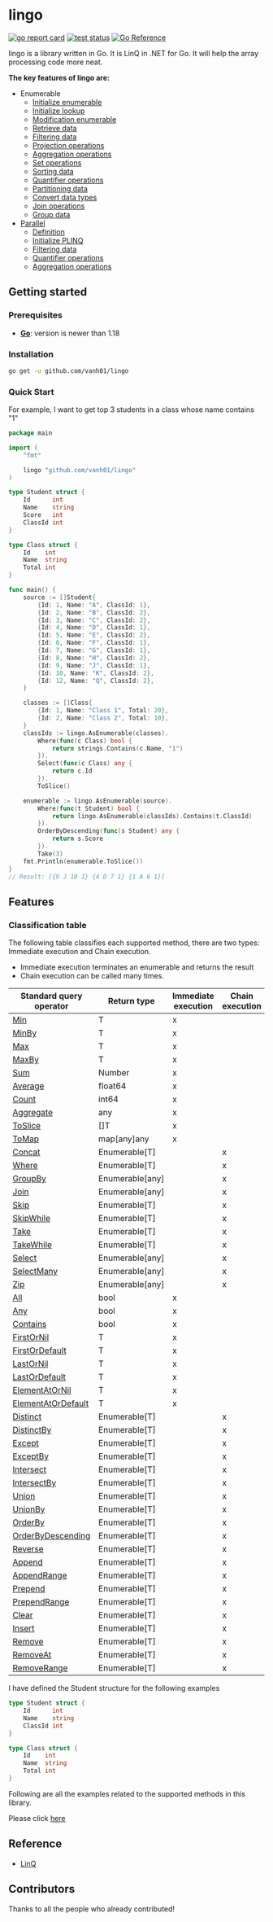 # lingo

[![go report card](https://goreportcard.com/badge/github.com/vanh01/lingo "go report card")](https://goreportcard.com/report/github.com/vanh01/lingo)
[![test status](https://github.com/vanh01/lingo/actions/workflows/test.yml/badge.svg "test status")](https://github.com/vanh01/lingo/actions)
[![Go Reference](https://pkg.go.dev/badge/github.com/vanh01/lingo.svg)](https://pkg.go.dev/github.com/vanh01/lingo)

lingo is a library written in Go. It is LinQ in .NET for Go. It will help the array processing code more neat.

**The key features of lingo are:**
- Enumerable
	- [Initialize enumerable](./docs/enumerable.md#initialize-enumerable)
	- [Initialize lookup](./docs/lookup.md#initialize-lookup)
	- [Modification enumerable](./docs/modification.md#modification-enumerable)
	- [Retrieve data](./docs/retrieve.md#retrieve-data)
	- [Filtering data](./docs/filter.md#filtering-data)
	- [Projection operations](./docs/projection.md#projection-operations)
	- [Aggregation operations](./docs/aggregation.md#aggregation-operations)
	- [Set operations](./docs/set.md#set-operations)
	- [Sorting data](./docs/sort.md#sorting-data)
	- [Quantifier operations](./docs/quantifier.md#quantifier-operations)
	- [Partitioning data](./docs/partition.md#partitioning-data)
	- [Convert data types](./docs/converter.md#converting-data-types)
	- [Join operations](./docs/join.md#join-operations)
	- [Group data](./docs/group.md#grouping-data)
- [Parallel](./docs/parallel.md)
	- [Definition](./docs/parallel.md#definition)
	- [Initialize PLINQ](./docs/parallel.md#initialize-plinq)
	- [Filtering data](./docs/parallel.md#filtering-data)
	- [Quantifier operations](./docs/parallel.md#quantifier-operations)
	- [Aggregation operations](./docs/parallel.md#aggregation-operations)

## Getting started

### Prerequisites

- **[Go](https://go.dev/)**: version is newer than 1.18

### Installation

```sh
go get -u github.com/vanh01/lingo
```

### Quick Start

For example, I want to get top 3 students in a class whose name contains "1"
```go
package main

import (
	"fmt"

	lingo "github.com/vanh01/lingo"
)

type Student struct {
	Id      int
	Name    string
	Score	int
	ClassId int
}

type Class struct {
	Id    int
	Name  string
	Total int
}

func main() {
	source := []Student{
		{Id: 1, Name: "A", ClassId: 1},
		{Id: 2, Name: "B", ClassId: 2},
		{Id: 3, Name: "C", ClassId: 2},
		{Id: 4, Name: "D", ClassId: 1},
		{Id: 5, Name: "E", ClassId: 2},
		{Id: 6, Name: "F", ClassId: 1},
		{Id: 7, Name: "G", ClassId: 1},
		{Id: 8, Name: "H", ClassId: 2},
		{Id: 9, Name: "J", ClassId: 1},
		{Id: 10, Name: "K", ClassId: 2},
		{Id: 12, Name: "Q", ClassId: 2},
	}

	classes := []Class{
		{Id: 1, Name: "Class 1", Total: 20},
		{Id: 2, Name: "Class 2", Total: 10},
	}
	classIds := lingo.AsEnumerable(classes).
		Where(func(c Class) bool {
			return strings.Contains(c.Name, "1")
		}).
		Select(func(c Class) any {
			return c.Id
		}).
		ToSlice()

	enumerable := lingo.AsEnumerable(source).
		Where(func(t Student) bool {
			return lingo.AsEnumerable(classIds).Contains(t.ClassId)
		}).
		OrderByDescending(func(s Student) any {
			return s.Score
		}).
		Take(3)
	fmt.Println(enumerable.ToSlice())
}
// Result: [{9 J 10 1} {4 D 7 1} {1 A 6 1}]
```

## Features

### Classification table
The following table classifies each supported method, there are two types: Immediate execution and Chain execution.

- Immediate execution terminates an enumerable and returns the result
- Chain execution can be called many times.

| Standard query operator | Return type | Immediate execution | Chain execution |
|-|-|-|-|
|[Min](./docs/aggregation.md#min)|T|x||
|[MinBy](./docs/aggregation.md#minby)|T|x||
|[Max](./docs/aggregation.md#max)|T|x||
|[MaxBy](./docs/aggregation.md#maxby)|T|x||
|[Sum](./docs/aggregation.md#sum)|Number|x||
|[Average](./docs/aggregation.md#average)|float64|x||
|[Count](./docs/aggregation.md#count)|int64|x||
|[Aggregate](./docs/aggregation.md#aggregate)|any|x||
|[ToSlice](./docs/converter.md#toslice)|[]T|x||
|[ToMap](./docs/converter.md#tomap)|map[any]any|x||
|[Concat](./docs/enumerable.md#concat)|Enumerable[T]||x|
|[Where](./docs/filter.md#filtering-data)|Enumerable[T]||x|
|[GroupBy](./docs/group.md#grouping-data)|Enumerable[any]||x|
|[Join](./docs/join.md#join-operations)|Enumerable[any]||x|
|[Skip](./docs/partition.md#skip)|Enumerable[T]||x|
|[SkipWhile](./docs/partition.md#skipwhile)|Enumerable[T]||x|
|[Take](./docs/partition.md#take)|Enumerable[T]||x|
|[TakeWhile](./docs/partition.md#takewhile)|Enumerable[T]||x|
|[Select](./docs/projection.md#select)|Enumerable[any]||x|
|[SelectMany](./docs/projection.md#selectmany)|Enumerable[any]||x|
|[Zip](./docs/projection.md#zip)|Enumerable[any]||x|
|[All](./docs/quantifier.md#all)|bool|x||
|[Any](./docs/quantifier.md#any)|bool|x||
|[Contains](./docs/quantifier.md#contains)|bool|x||
|[FirstOrNil](./docs/retrieve.md#firstornil)|T|x||
|[FirstOrDefault](./docs/retrieve.md#firstordefault)|T|x||
|[LastOrNil](./docs/retrieve.md#lastornil)|T|x||
|[LastOrDefault](./docs/retrieve.md#lastordefault)|T|x||
|[ElementAtOrNil](./docs/retrieve.md#elementatornil)|T|x||
|[ElementAtOrDefault](./docs/retrieve.md#elementatordefault)|T|x||
|[Distinct](./docs/set.md#distinct)|Enumerable[T]||x|
|[DistinctBy](./docs/set.md#distinctby)|Enumerable[T]||x|
|[Except](./docs/set.md#except)|Enumerable[T]||x|
|[ExceptBy](./docs/set.md#exceptby)|Enumerable[T]||x|
|[Intersect](./docs/set.md#intersect)|Enumerable[T]||x|
|[IntersectBy](./docs/set.md#intersectby)|Enumerable[T]||x|
|[Union](./docs/set.md#union)|Enumerable[T]||x|
|[UnionBy](./docs/set.md#unionby)|Enumerable[T]||x|
|[OrderBy](./docs/sort.md#orderby)|Enumerable[T]||x|
|[OrderByDescending](./docs/sort.md#orderbydescending)|Enumerable[T]||x|
|[Reverse](./docs/sort.md#reverse)|Enumerable[T]||x|
|[Append](./docs/modification.md#append)|Enumerable[T]||x|
|[AppendRange](./docs/modification.md#appendrange)|Enumerable[T]||x|
|[Prepend](./docs/modification.md#prepend)|Enumerable[T]||x|
|[PrependRange](./docs/modification.md#prependrange)|Enumerable[T]||x|
|[Clear](./docs/modification.md#clear)|Enumerable[T]||x|
|[Insert](./docs/modification.md#insert)|Enumerable[T]||x|
|[Remove](./docs/modification.md#remove)|Enumerable[T]||x|
|[RemoveAt](./docs/modification.md#removeat)|Enumerable[T]||x|
|[RemoveRange](./docs/modification.md#removerange)|Enumerable[T]||x|

I have defined the Student structure for the following examples

```go
type Student struct {
	Id      int
	Name    string
	ClassId int
}

type Class struct {
	Id    int
	Name  string
	Total int
}
```
Following are all the examples related to the supported methods in this library.

Please click [here](./docs/enumerable.md)

## Reference
- [LinQ](https://learn.microsoft.com/en-us/dotnet/csharp/linq/)

## Contributors
Thanks to all the people who already contributed!

